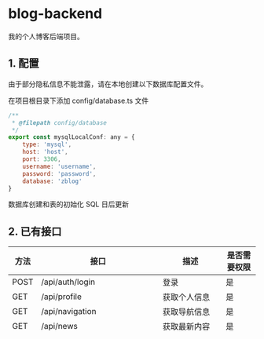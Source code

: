 # blog-backend
我的个人博客后端项目。

## 1. 配置
由于部分隐私信息不能泄露，请在本地创建以下数据库配置文件。

在项目根目录下添加 config/database.ts 文件
~~~javascript
/**
 * @filepath config/database
 */
export const mysqlLocalConf: any = {
    type: 'mysql',
    host: 'host',
    port: 3306,
    username: 'username',
    password: 'password',
    database: 'zblog'
}
~~~
数据库创建和表的初始化 SQL 日后更新

## 2. 已有接口

方法 | 接口 | 描述 | 是否需要权限
---- | ---- | ---- | ----
POST | /api/auth/login | 登录 | 是
GET | /api/profile | 获取个人信息 | 是
GET | /api/navigation | 获取导航信息 | 是
GET | /api/news | 获取最新内容 | 是
GET | /api/blog/:id | 获取某一篇博客内容 | 是
POST | /api/blog/add | 新增博客 | 否
POST | /api/blog/edit | 编辑博客 | 否
POST | /api/blog/delete/:id | 删除博客 | 否
GET | /api/blog/path/:blogId | 获取博客路径 | 是
GET | /api/category/:parentId  | 获取某类别下的所有类别及博客 | 是
GET | /api/category/path/:categoryId | 获取类别路径 | 是
POST | /api/category/add | 新增分类 | 否
POST | /api/category/add | 编辑分类分类 | 否
POST | /api/category/delete | 删除分类 | 否

## 3. nginx 配置

```
user root;

http {
    # enable gzip    
    gzip on;
    gzip_min_length 1k;
    gzip_comp_level 5;
    gzip_types text/plain application/javascript application/x-javascript text/javascript text/xml text/css;
    gzip_disable "MSIE [1-6]\.";
    gzip_vary on;

    server {
        listen       80;
        listen       [::]:80;
        server_name  _;
        
        # redirect to https
        return 301 https://$http_host$request_uri;
    }

    # Settings for a TLS enabled server.
    server {
        listen       443 ssl http2;
        listen       [::]:443 ssl http2;
        server_name  _;

        ssl_certificate "cert.d/your-cert.pem";
        ssl_certificate_key "cert.d/your-cert.key";
        
        root /root;
        
        location ^~ /management {
            alias  /root/blog-management/;
            index index.html;
            try_files $uri $uri/ /blog-management/;
        }
        
        location ^~ /zblog {
            alias  /root/blog-frontend/;
            index index.html;
            try_files $uri $uri/ /blog-frontend/;
        }

        location ~ /api/ {
            proxy_pass http://127.0.0.1:9000;
        }

        location = / {
            rewrite ^/ /zblog;
        }
    }
}
```
